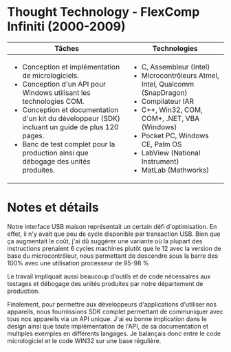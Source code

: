 # Thought Technology - FlexComp Infiniti (2000-2009)

| Tâches | Technologies |
|--------|--------------|
| <ul><li>Conception et implémentation de micrologiciels.</li><li>Conception d'un API pour Windows utilisant les technologies COM.</li><li>Conception et documentation d'un kit du développeur (SDK) incluant un guide de plus 120 pages.</li><li>Banc de test complet pour la production ainsi que débogage des unités produites.</li></ul> | <ul><li>C, Assembleur (Intel)</li><li>Microcontrôleurs Atmel, Intel, Qualcomm (SnapDragon)</li><li>Compilateur IAR</li><li>C++, Win32, COM, COM+, .NET, VBA (Windows)</li><li>Pocket PC, Windows CE, Palm OS</li><li>LabView (National Instrument)</li><li>MatLab (Mathworks)</li></ul> |

# Notes et détails

Notre interface USB maison représentait un certain défi d'optimisation. En effet, il n'y avait que peu de cycle disponible par transaction USB. Bien que ça augmentait le coût, j'ai dû suggérer une variante où la plupart des instructions prenaient 6 cycles machines plutôt que le 12 avec la version de base du microcontrôleur, nous permettant de descendre sous la barre des 100% avec une utilisation processeur de 95-98 %

Le travail impliquait aussi beaucoup d'outils et de code nécessaires aux testages et débogage des unités produites par notre département de production.

Finalement, pour permettre aux développeurs d'applications d'utiliser nos appareils, nous fournissions SDK complet permettant de communiquer avec tous nos appareils via un API unique. J'ai eu bonne implication dans le design ainsi que toute implémentation de l'API, de sa documentation et multiples exemples en différents langages. Je balançais donc entre le code micrologiciel et le code WIN32 sur une base régulière.

